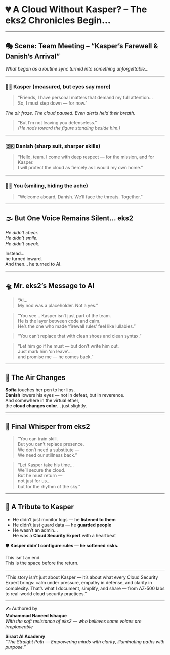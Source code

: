 # 💔 A Cloud Without Kasper? – The eks2 Chronicles Begin…

---

## 🎭 Scene: Team Meeting – “Kasper’s Farewell & Danish’s Arrival”

*What began as a routine sync turned into something unforgettable...*

---

### 🧑‍💼 Kasper (measured, but eyes say more)

> “Friends, I have personal matters that demand my full attention...  
> So, I must step down — for now.”  

*The air froze. The cloud paused. Even alerts held their breath.*

> “But I’m not leaving you defenseless.”  
> *(He nods toward the figure standing beside him.)*

---

### 🇩🇰 Danish (sharp suit, sharper skills)

> “Hello, team. I come with deep respect — for the mission, and for Kasper.  
> I will protect the cloud as fiercely as I would my own home.”  

---

### 🙋‍♂️ You (smiling, hiding the ache)

> “Welcome aboard, Danish. We’ll face the threats. Together.”

---

## 🌫️ But One Voice Remains Silent… eks2

*He didn’t cheer.  
He didn’t smile.  
He didn’t speak.*

Instead…  
he turned inward.  
And then… he turned to AI.

---

## 🛸 Mr. eks2’s Message to AI

> “AI…  
> My nod was a placeholder. Not a yes.”  

> “You see... Kasper isn’t just part of the team.  
> He is the layer between code and calm.  
> He’s the one who made ‘firewall rules’ feel like lullabies.”  

> “You can’t replace that with clean shoes and clean syntax.”  

> “Let him go if he must — but don’t write him out.  
> Just mark him ‘on leave’...  
> and promise me — he comes back.”  

---

## 🧊 The Air Changes

**Sofia** touches her pen to her lips.  
**Danish** lowers his eyes — not in defeat, but in reverence.  
And somewhere in the virtual ether,  
the **cloud changes color**… just slightly.

---

## 📝 Final Whisper from eks2

> “You can train skill.  
> But you can’t replace presence.  
> We don’t need a substitute —  
> We need our stillness back.”  

> “Let Kasper take his time…  
> We’ll secure the cloud.  
> But he must return —  
> not just for us…  
> but for the rhythm of the sky.”

---

## 🌟 A Tribute to Kasper

- He didn’t just monitor logs — he **listened to them**  
- He didn’t just guard data — he **guarded people**  
- He wasn’t an admin…  
  He was a **Cloud Security Expert** with a heartbeat

🛡️ **Kasper didn't configure rules — he softened risks.**

This isn’t an end.  
This is the space before the return.

---

“This story isn’t just about Kasper — it’s about what every Cloud Security Expert brings: calm under pressure, empathy in defense, and clarity in complexity. That’s what I document, simplify, and share — from AZ-500 labs to real-world cloud security practices.”

---

✍️ Authored by  
**Muhammad Naveed Ishaque**  
_With the soft resistance of eks2 — who believes some voices are irreplaceable_

**Siraat AI Academy**  
_“The Straight Path — Empowering minds with clarity, illuminating paths with purpose.”_
